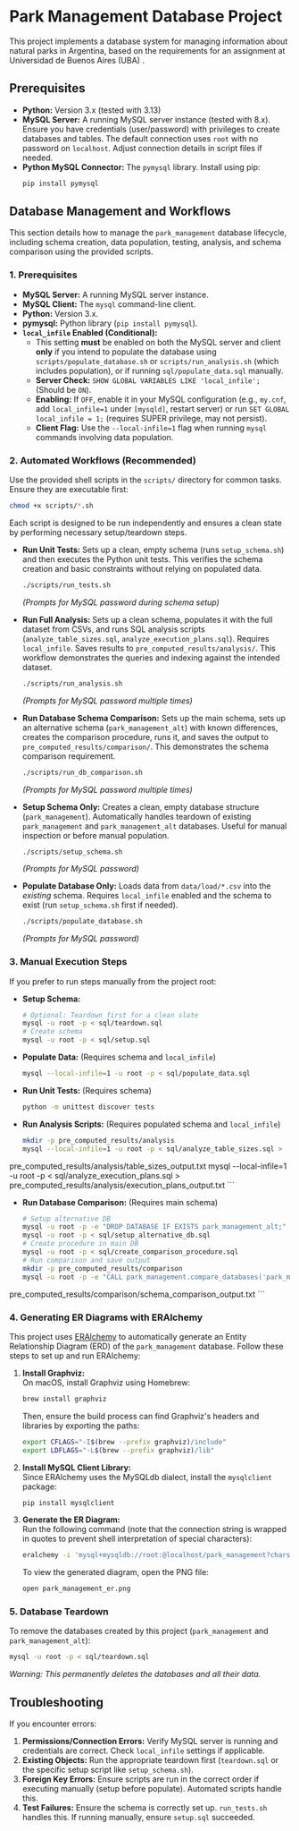 # Park Management Database Project

This project implements a database system for managing information about natural parks in Argentina, based on the requirements for an assignment at Universidad de Buenos Aires (UBA) .



## Prerequisites

*   **Python:** Version 3.x (tested with 3.13)
*   **MySQL Server:** A running MySQL server instance (tested with 8.x). Ensure you have credentials (user/password) with privileges to create databases and tables. The default connection uses `root` with no password on `localhost`. Adjust connection details in script files if needed.
*   **Python MySQL Connector:** The `pymysql` library. Install using pip:
    ```bash
    pip install pymysql
    ```

## Database Management and Workflows

This section details how to manage the `park_management` database lifecycle, including schema creation, data
population, testing, analysis, and schema comparison using the provided scripts.

### 1. Prerequisites

*   **MySQL Server:** A running MySQL server instance.
*   **MySQL Client:** The `mysql` command-line client.
*   **Python:** Version 3.x.
*   **pymysql:** Python library (`pip install pymysql`).
*   **`local_infile` Enabled (Conditional):**
    *   This setting **must** be enabled on both the MySQL server and client **only** if you intend to populate the
database using `scripts/populate_database.sh` or `scripts/run_analysis.sh` (which includes population), or if running
`sql/populate_data.sql` manually.
    *   **Server Check:** `SHOW GLOBAL VARIABLES LIKE 'local_infile';` (Should be `ON`).
    *   **Enabling:** If `OFF`, enable it in your MySQL configuration (e.g., `my.cnf`, add `local_infile=1` under
`[mysqld]`, restart server) or run `SET GLOBAL local_infile = 1;` (requires SUPER privilege, may not persist).
    *   **Client Flag:** Use the `--local-infile=1` flag when running `mysql` commands involving data population.

### 2. Automated Workflows (Recommended)

Use the provided shell scripts in the `scripts/` directory for common tasks. Ensure they are executable first:
```bash
chmod +x scripts/*.sh
```

Each script is designed to be run independently and ensures a clean state by performing necessary setup/teardown
steps.

*   **Run Unit Tests:** Sets up a clean, empty schema (runs `setup_schema.sh`) and then executes the Python unit
tests. This verifies the schema creation and basic constraints without relying on populated data.
    ```bash
    ./scripts/run_tests.sh
    ```
    *(Prompts for MySQL password during schema setup)*

*   **Run Full Analysis:** Sets up a clean schema, populates it with the full dataset from CSVs, and runs SQL analysis
scripts (`analyze_table_sizes.sql`, `analyze_execution_plans.sql`). Requires `local_infile`. Saves results to
`pre_computed_results/analysis/`. This workflow demonstrates the queries and indexing against the intended dataset.
    ```bash
    ./scripts/run_analysis.sh
    ```
    *(Prompts for MySQL password multiple times)*

*   **Run Database Schema Comparison:** Sets up the main schema, sets up an alternative schema (`park_management_alt`)
with known differences, creates the comparison procedure, runs it, and saves the output to
`pre_computed_results/comparison/`. This demonstrates the schema comparison requirement.
    ```bash
    ./scripts/run_db_comparison.sh
    ```
    *(Prompts for MySQL password multiple times)*

*   **Setup Schema Only:** Creates a clean, empty database structure (`park_management`). Automatically handles
teardown of existing `park_management` and `park_management_alt` databases. Useful for manual inspection or before
manual population.
    ```bash
    ./scripts/setup_schema.sh
    ```
    *(Prompts for MySQL password)*

*   **Populate Database Only:** Loads data from `data/load/*.csv` into the *existing* schema. Requires `local_infile`
enabled and the schema to exist (run `setup_schema.sh` first if needed).
    ```bash
    ./scripts/populate_database.sh
    ```
    *(Prompts for MySQL password)*

### 3. Manual Execution Steps

If you prefer to run steps manually from the project root:

*   **Setup Schema:**
    ```bash
    # Optional: Teardown first for a clean slate
    mysql -u root -p < sql/teardown.sql
    # Create schema
    mysql -u root -p < sql/setup.sql
    ```
*   **Populate Data:** (Requires schema and `local_infile`)
    ```bash
    mysql --local-infile=1 -u root -p < sql/populate_data.sql
    ```
*   **Run Unit Tests:** (Requires schema)
    ```bash
    python -m unittest discover tests
    ```
*   **Run Analysis Scripts:** (Requires populated schema and `local_infile`)
    ```bash
    mkdir -p pre_computed_results/analysis
    mysql --local-infile=1 -u root -p < sql/analyze_table_sizes.sql >
pre_computed_results/analysis/table_sizes_output.txt
    mysql --local-infile=1 -u root -p < sql/analyze_execution_plans.sql >
pre_computed_results/analysis/execution_plans_output.txt
    ```
*   **Run Database Comparison:** (Requires main schema)
    ```bash
    # Setup alternative DB
    mysql -u root -p -e "DROP DATABASE IF EXISTS park_management_alt;"
    mysql -u root -p < sql/setup_alternative_db.sql
    # Create procedure in main DB
    mysql -u root -p < sql/create_comparison_procedure.sql
    # Run comparison and save output
    mkdir -p pre_computed_results/comparison
    mysql -u root -p -e "CALL park_management.compare_databases('park_management', 'park_management_alt');" >
pre_computed_results/comparison/schema_comparison_output.txt
    ```

### 4. Generating ER Diagrams with ERAlchemy

This project uses [ERAlchemy](https://github.com/eralchemy/eralchemy) to automatically generate an Entity Relationship Diagram (ERD) of the `park_management` database. Follow these steps to set up and run ERAlchemy:

1. **Install Graphviz:**  
   On macOS, install Graphviz using Homebrew:
   ```bash
   brew install graphviz
   ```
   Then, ensure the build process can find Graphviz's headers and libraries by exporting the paths:
   ```bash
   export CFLAGS="-I$(brew --prefix graphviz)/include"
   export LDFLAGS="-L$(brew --prefix graphviz)/lib"
   ```

2. **Install MySQL Client Library:**  
   Since ERAlchemy uses the MySQLdb dialect, install the `mysqlclient` package:
   ```bash
   pip install mysqlclient
   ```

3. **Generate the ER Diagram:**  
   Run the following command (note that the connection string is wrapped in quotes to prevent shell interpretation of special characters):
   ```bash
   eralchemy -i 'mysql+mysqldb://root:@localhost/park_management?charset=utf8mb4' -o park_management_er.png
   ```
   To view the generated diagram, open the PNG file:
   ```bash
   open park_management_er.png
   ```


### 5. Database Teardown

To remove the databases created by this project (`park_management` and `park_management_alt`):

```bash
mysql -u root -p < sql/teardown.sql
```
*Warning: This permanently deletes the databases and all their data.*

## Troubleshooting

If you encounter errors:

1.  **Permissions/Connection Errors:** Verify MySQL server is running and credentials are correct. Check
`local_infile` settings if applicable.
2.  **Existing Objects:** Run the appropriate teardown first (`teardown.sql` or the specific setup script like
`setup_schema.sh`).
3.  **Foreign Key Errors:** Ensure scripts are run in the correct order if executing manually (setup before populate).
Automated scripts handle this.
4.  **Test Failures:** Ensure the schema is correctly set up. `run_tests.sh` handles this. If running manually, ensure
`setup.sql` succeeded.